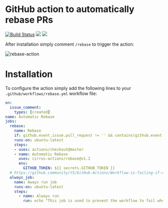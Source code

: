 # GitHub action to automatically rebase PRs

[![Build Status](https://api.cirrus-ci.com/github/cirrus-actions/rebase.svg)](https://cirrus-ci.com/github/cirrus-actions/rebase) [![](https://images.microbadger.com/badges/version/cirrusactions/rebase.svg)](https://microbadger.com/images/cirrusactions/rebase) [![](https://images.microbadger.com/badges/image/cirrusactions/rebase.svg)](https://microbadger.com/images/cirrusactions/rebase)

After installation simply comment `/rebase` to trigger the action:

![rebase-action](https://user-images.githubusercontent.com/989066/51547853-14a57b00-1e35-11e9-841d-33114f0f0bd5.gif)

# Installation

To configure the action simply add the following lines to your `.github/workflows/rebase.yml` workflow file:

```yml
on: 
  issue_comment:
    types: [created]
name: Automatic Rebase
jobs:
  rebase:
    name: Rebase
    if: github.event.issue.pull_request != '' && contains(github.event.comment.body, '/rebase')
    runs-on: ubuntu-latest
    steps:
    - uses: actions/checkout@master
    - name: Automatic Rebase
      uses: cirrus-actions/rebase@v1.2
      env:
        GITHUB_TOKEN: ${{ secrets.GITHUB_TOKEN }}
  # https://github.community/t5/GitHub-Actions/Workflow-is-failing-if-no-job-can-be-ran-due-to-condition/m-p/38186#M3250
  always_job:
    name: Aways run job
    runs-on: ubuntu-latest
    steps:
      - name: Always run
        run: echo "This job is used to prevent the workflow to fail when all other jobs are skipped."
```
